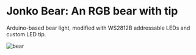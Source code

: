 # Jonko Bear: An RGB bear with tip
Arduino-based bear light, modified with WS2812B addressable LEDs and custom LED tip.

![bear](/videos/beer-jonko.gif?raw=true)


